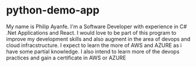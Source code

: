 # python-demo-app

My name is Philip Ayanfe. I'm a Software Developer with experience in C# .Net Applications and React. I would love to be part of this program to improve my development skills and also augment in the area of devops and cloud infracstructure. I expect to learn the more of AWS and AZURE as i have some partial knowledge. I also intend to learn more of the devops practices and gain a certificate in AWS or AZURE
